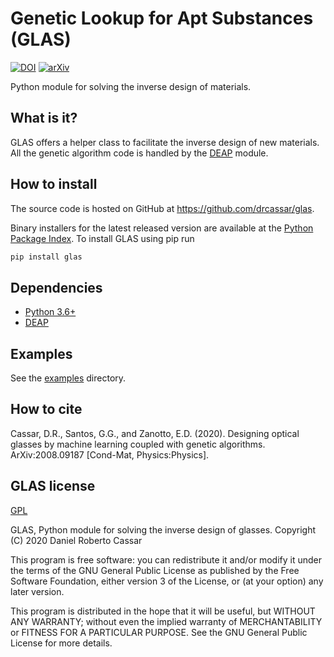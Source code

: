 # Genetic Lookup for Apt Substances (GLAS)
[![DOI](https://zenodo.org/badge/284091216.svg)](https://zenodo.org/badge/latestdoi/284091216) [![arXiv](https://img.shields.io/badge/arXiv-2008.09187-b31b1b.svg)](https://arxiv.org/abs/2008.09187)

Python module for solving the inverse design of materials.

## What is it?
GLAS offers a helper class to facilitate the inverse design of new materials. All the genetic algorithm code is handled by the [DEAP](https://github.com/DEAP/deap) module.

## How to install
The source code is hosted on GitHub at https://github.com/drcassar/glas.

Binary installers for the latest released version are available at the [Python Package Index](https://pypi.org/project/glas/). To install GLAS using pip run

```sh
pip install glas
```

## Dependencies
- [Python 3.6+](https://www.python.org/)
- [DEAP](https://github.com/DEAP/deap)

## Examples
See the [examples](https://github.com/drcassar/glas/tree/master/examples) directory.

## How to cite
Cassar, D.R., Santos, G.G., and Zanotto, E.D. (2020). Designing optical glasses by machine learning coupled with genetic algorithms. ArXiv:2008.09187 [Cond-Mat, Physics:Physics].

## GLAS license
[GPL](https://github.com/drcassar/glas/blob/master/LICENSE)

GLAS, Python module for solving the inverse design of glasses. Copyright (C) 2020 Daniel Roberto Cassar

This program is free software: you can redistribute it and/or modify it under the terms of the GNU General Public License as published by the Free Software Foundation, either version 3 of the License, or (at your option) any later version.

This program is distributed in the hope that it will be useful, but WITHOUT ANY WARRANTY; without even the implied warranty of MERCHANTABILITY or FITNESS FOR A PARTICULAR PURPOSE.  See the GNU General Public License for more details.
